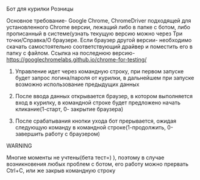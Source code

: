 Бот для курилки Розницы

Основное требование- Google Chrome, ChromeDriver подходящей для установленного Chrome версии, лежащий либо в папке с ботом, либо прописанный в системе(узнать текущую версию можно через Три точки/Справка/О браузере.
Если браузер другой версии- необходимо скачать самостоятельно соответствующий драйвер и поместить его в папку с файлом. Ссылка на последнюю версию- https://googlechromelabs.github.io/chrome-for-testing/



1. Управление идет через командную строку, при первом запуске будет запрос логина/пароля от курилки, в дальнейшем при запуске возможно использование предыдущих данных

2. После ввода данных открывается браузер, в котором выполняется вход в курилку, в командной строке будет предложено начать кликание(1-старт, 0- закрытие браузера)

3. После срабатывания кнопки ухода бот прерывается, ожидая следующую команду в командной строке(1-продолжить, 0-завершить работу с браузером)

WARNING

Многие моменты не учтены(бета тест=) ), поэтому в случае возникновения любых проблем с ботом, его работу можно прервать Ctrl+C, или же закрыв командную строку

